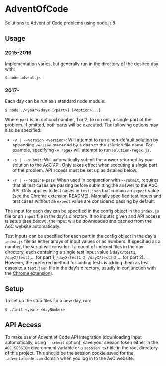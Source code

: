 # AdventOfCode
Solutions to [Advent of Code](http://adventofcode.com/) problems using node.js 8

## Usage

### 2015-2016
Implementation varies, but generally run in the directory of the desired day with:  

```
$ node advent.js
```

### 2017-
Each day can be run as a standard node module:

```
$ node ./<year>/dayX [<part>] [<option>...]
```

Where `part` is an optional number, 1 or 2, to run only a single part of the problem. If omitted, both parts will be executed. The following options may also be specified:

- `-v | --version <version>`: Will attempt to run a non-default solution by appending `version` preceded by a dash to the solution file name. For example, specifying `-v regex` will attempt to run `solution-regex.js`.

- `-s | --submit`: Will automatically submit the answer returned by your solution to the AoC API. Only takes effect when executing a single part of the problem. API access must be set up as detailed below.

- `-r | --require-pass`: When used in conjunction with `--submit`, requires that all test cases are passing before submitting the answer to the AoC API. Only applies to test cases in `test.json` that contain an `expect` value (see the [Chrome extension README](https://github.com/acrimi/AdventOfCode/blob/master/extension/README.md)). Manually specified test inputs and test cases without an `expect` value are considered passing by default.

The input for each day can be specified in the config object in the `index.js` file or an `input` file in the day's directory. If no input is given and API access is setup (see below), the input will be downloaded and cached from the AoC website automatically.

Test inputs can be specified for each part in the config object in the day's `index.js` file as either arrays of input values or as numbers. If specified as a number, the script will consider it a count of indexed files in the day directory, each containing a single test input value (`/dayX/test1`, `/dayX/test2`,... for part 1; `/dayX/test1-2`, `/dayX/test2-2`,... for part 2). However, the preferred method for adding tests is adding them as test cases to a `test.json` file in the day's directory, usually in conjunction with the [Chrome extension](https://github.com/acrimi/AdventOfCode/blob/master/extension)).

## Setup
To set up the stub files for a new day, run:

```
$ ./init <year> <dayNumber>
```

## API Access
To make use of Advent of Code API integration (downloading input automatically, using `--submit` option), save your session token either in the `AOC_SESSION` environment variable or a `session.txt` file in the root directory of this project. This should be the session cookie saved for the `.adventofcode.com` domain when you log in to the AoC website.
